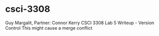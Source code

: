 # csci-3308
Guy Margalit, Partner: Connor Kerry
CSCI 3308 Lab 5 Writeup - Version Control
This might cause a merge conflict
